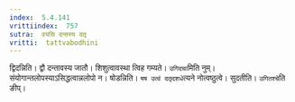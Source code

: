 ```yaml
---
index:  5.4.141
vrittiindex:  757
sutra:  वयसि दन्तस्य दतृ
vritti:  tattvabodhini 
---
```


द्विदन्निति। द्वौ दन्तावस्य जातौ। शिशुत्वावस्था त्विह गम्यते। `उगिदचा`मिति नुम्। संयोगान्तलोपस्याऽसिद्धत्वान्नलोपो न। षोडन्निति। `षष उत्वं दतृदशधे`त्यने नोत्वष्ठुत्वे। सुदतीति। `उगितश्चे`ति ङीप्।

